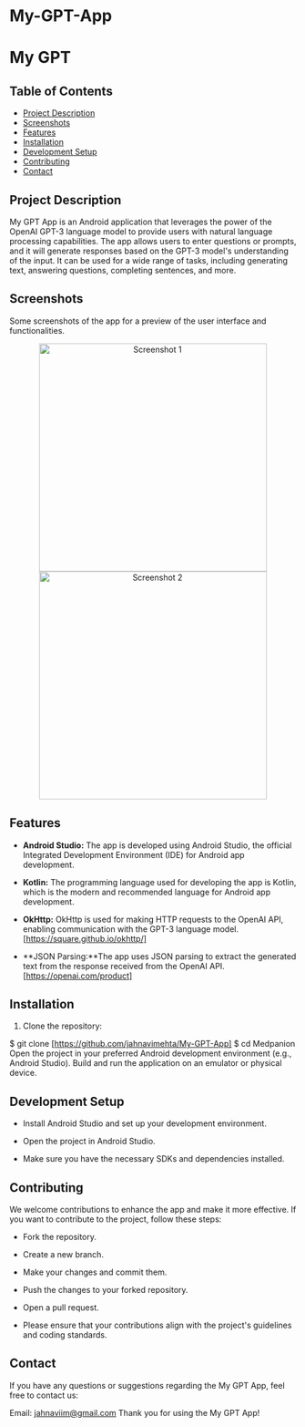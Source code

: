 # My-GPT-App

# My GPT


## Table of Contents

- [Project Description](#project-description)
- [Screenshots](#screenshots)
- [Features](#features)
- [Installation](#installation)
- [Development Setup](#development-setup)
- [Contributing](#contributing)
- [Contact](#contact)

## Project Description

My GPT App is an Android application that leverages the power of the OpenAI GPT-3 language model to provide users with 
natural language processing capabilities. The app allows users to enter questions or prompts, and it will generate responses 
based on the GPT-3 model's understanding of the input. It can be used for a wide range of tasks, including generating text, answering questions, 
completing sentences, and more.


## Screenshots
<p>Some screenshots of the app for a preview of the user interface and functionalities.</p>
<p align="center">
  <img src="https://github.com/jahnavimehta/My-GPT-App/assets/97538596/6b2cbb5e-cc2a-4a9d-b774-87f2bc944d51.png" alt="Screenshot 1" width="400"/>
  <img src="https://github.com/jahnavimehta/My-GPT-App/assets/97538596/5e39fc01-604c-4b27-8a31-db79fa0b091b.png" alt="Screenshot 2" width="400"/>
</p>





## Features

- **Android Studio:** The app is developed using Android Studio, the official Integrated Development Environment (IDE) for Android app development. 
  
- **Kotlin:** The programming language used for developing the app is Kotlin, which is the modern and recommended language for Android app development.

- **OkHttp:** OkHttp is used for making HTTP requests to the OpenAI API, enabling communication with the GPT-3 language model. [https://square.github.io/okhttp/]

- **JSON Parsing:**The app uses JSON parsing to extract the generated text from the response received from the OpenAI API. [https://openai.com/product]

## Installation

1. Clone the repository:


$ git clone [https://github.com/jahnavimehta/My-GPT-App]
$ cd Medpanion
Open the project in your preferred Android development environment (e.g., Android Studio).
Build and run the application on an emulator or physical device.



## Development Setup
- Install Android Studio and set up your development environment.

- Open the project in Android Studio.

- Make sure you have the necessary SDKs and dependencies installed.



## Contributing
We welcome contributions to enhance the app and make it more effective. If you want to contribute to the project, follow these steps:

- Fork the repository.

- Create a new branch.

- Make your changes and commit them.

- Push the changes to your forked repository.

- Open a pull request.

- Please ensure that your contributions align with the project's guidelines and coding standards.


## Contact
If you have any questions or suggestions regarding the My GPT App, feel free to contact us:

Email: jahnaviim@gmail.com
Thank you for using the My GPT App!
